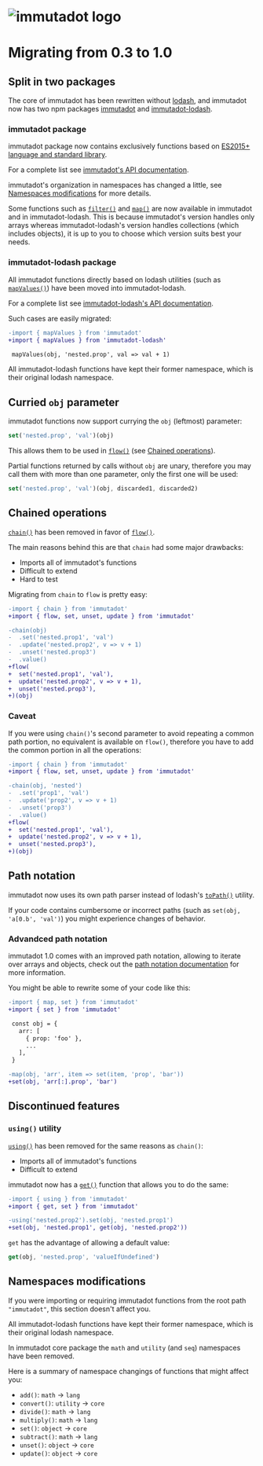 ![immutadot logo](https://raw.githubusercontent.com/zenika-open-source/immutadot/master/misc/otter.svg?sanitize=true)
===

# Migrating from 0.3 to 1.0

## Split in two packages

The core of immutadot has been rewritten without [lodash](https://lodash.com/), and immutadot now has two npm packages [immutadot](https://www.npmjs.com/package/immutadot) and [immutadot-lodash](https://www.npmjs.com/package/immutadot-lodash).

### immutadot package

immutadot package now contains exclusively functions based on [ES2015+ language and standard library](https://mdn.io/JavaScript/Reference).

For a complete list see [immutadot's API documentation](https://immutadot.zenika.com/api/immutadot/1.0/).

immutadot's organization in namespaces has changed a little, see [Namespaces modifications](#namespaces-modifications) for more details.

Some functions such as [`filter()`](https://immutadot.zenika.com/api/immutadot/1.0/array.html#.filter) and [`map()`](https://immutadot.zenika.com/api/immutadot/1.0/array.html#.map) are now available in immutadot and in immutadot-lodash. This is because immutadot's version handles only arrays whereas immutadot-lodash's version handles collections (which includes objects), it is up to you to choose which version suits best your needs.

### immutadot-lodash package

All immutadot functions directly based on lodash utilities (such as [`mapValues()`](https://immutadot.zenika.com/api/immutadot-lodash/1.0/object.html#.mapValues)) have been moved into immutadot-lodash.

For a complete list see [immutadot-lodash's API documentation](https://immutadot.zenika.com/api/immutadot-lodash/1.0/).

Such cases are easily migrated:
```diff
-import { mapValues } from 'immutadot'
+import { mapValues } from 'immutadot-lodash'

 mapValues(obj, 'nested.prop', val => val + 1)
```

All immutadot-lodash functions have kept their former namespace, which is their original lodash namespace.

## Curried `obj` parameter

immutadot functions now support currying the `obj` (leftmost) parameter:

```js
set('nested.prop', 'val')(obj)
```

This allows them to be used in [`flow()`](https://immutadot.zenika.com/api/immutadot/1.0/core.html#.flow) (see [Chained operations](#chained-operations)).

Partial functions returned by calls without `obj` are unary, therefore you may call them with more than one parameter, only the first one will be used:

```js
set('nested.prop', 'val')(obj, discarded1, discarded2)
```

## Chained operations

[`chain()`](https://immutadot.zenika.com/api/immutadot/0.3/seq.html#.chain) has been removed in favor of [`flow()`](https://immutadot.zenika.com/api/immutadot/1.0/core.html#.flow).

The main reasons behind this are that `chain` had some major drawbacks:
 - Imports all of immutadot's functions
 - Difficult to extend
 - Hard to test

Migrating from `chain` to `flow` is pretty easy:

```diff
-import { chain } from 'immutadot'
+import { flow, set, unset, update } from 'immutadot'

-chain(obj)
-  .set('nested.prop1', 'val')
-  .update('nested.prop2', v => v + 1)
-  .unset('nested.prop3')
-  .value()
+flow(
+  set('nested.prop1', 'val'),
+  update('nested.prop2', v => v + 1),
+  unset('nested.prop3'),
+)(obj)
```

### Caveat

If you were using `chain()`'s second parameter to avoid repeating a common path portion, no equivalent is available on `flow()`, therefore you have to add the common portion in all the operations:

```diff
-import { chain } from 'immutadot'
+import { flow, set, unset, update } from 'immutadot'

-chain(obj, 'nested')
-  .set('prop1', 'val')
-  .update('prop2', v => v + 1)
-  .unset('prop3')
-  .value()
+flow(
+  set('nested.prop1', 'val'),
+  update('nested.prop2', v => v + 1),
+  unset('nested.prop3'),
+)(obj)
```

## Path notation

immutadot now uses its own path parser instead of lodash's [`toPath()`]() utility.

If your code contains cumbersome or incorrect paths (such as `set(obj, 'a[0.b', 'val')`) you might experience changes of behavior.

### Advandced path notation

immutadot 1.0 comes with an improved path notation, allowing to iterate over arrays and objects, check out the [path notation documentation](./PATH_NOTATION.md) for more information.

You might be able to rewrite some of your code like this:

```diff
-import { map, set } from 'immutadot'
+import { set } from 'immutadot'

 const obj = {
   arr: [
     { prop: 'foo' },
     ...
   ],
 }

-map(obj, 'arr', item => set(item, 'prop', 'bar'))
+set(obj, 'arr[:].prop', 'bar')
```

## Discontinued features

### `using()` utility

[`using()`](https://immutadot.zenika.com/api/immutadot/0.3/util.html#.using) has been removed for the same reasons as `chain()`:
 - Imports all of immutadot's functions
 - Difficult to extend

immutadot now has a [`get()`](https://immutadot.zenika.com/api/immutadot/1.0/core.html#.get) function that allows you to do the same:

```diff
-import { using } from 'immutadot'
+import { get, set } from 'immutadot'

-using('nested.prop2').set(obj, 'nested.prop1')
+set(obj, 'nested.prop1', get(obj, 'nested.prop2'))
```

`get` has the advantage of allowing a default value:

```js
get(obj, 'nested.prop', 'valueIfUndefined')
```

## Namespaces modifications

If you were importing or requiring immutadot functions from the root path `"immutadot"`, this section doesn't affect you.

All immutadot-lodash functions have kept their former namespace, which is their original lodash namespace.

In immutadot core package the `math` and `utility` (and `seq`) namespaces have been removed.

Here is a summary of namespace changings of functions that might affect you:
 - `add()`: `math` -> `lang`
 - `convert()`: `utility` -> `core`
 - `divide()`: `math` -> `lang`
 - `multiply()`: `math` -> `lang`
 - `set()`: `object` -> `core`
 - `subtract()`: `math` -> `lang`
 - `unset()`: `object` -> `core`
 - `update()`: `object` -> `core`
